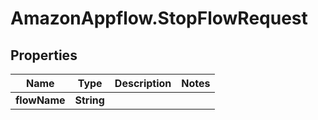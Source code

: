 # AmazonAppflow.StopFlowRequest

## Properties

Name | Type | Description | Notes
------------ | ------------- | ------------- | -------------
**flowName** | **String** |  | 



